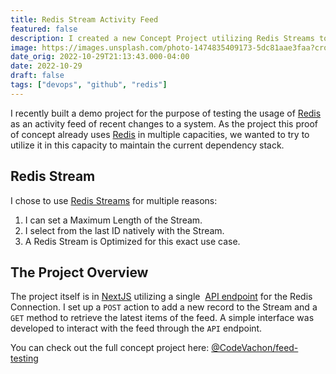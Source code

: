 ```yaml
---
title: Redis Stream Activity Feed
featured: false
description: I created a new Concept Project utilizing Redis Streams to create an Activity Feed
image: https://images.unsplash.com/photo-1474835409173-5dc81aae3faa?crop=entropy&cs=tinysrgb&fit=max&fm=jpg&ixid=MnwxMTc3M3wwfDF8c2VhcmNofDE0fHxhY3Rpdml0eSUyMGZlZWR8ZW58MHx8fHwxNjY3MDg5ODQ0&ixlib=rb-4.0.3&q=80&w=2000
date_orig: 2022-10-29T21:13:43.000-04:00
date: 2022-10-29
draft: false
tags: ["devops", "github", "redis"]
---
```


I recently built a demo project for the purpose of testing the usage of [Redis](https://redis.io/?ref=blog.christophervachon.com) as an activity feed of recent changes to a system. As the project this proof of concept already uses [Redis](https://redis.io/?ref=blog.christophervachon.com) in multiple capacities, we wanted to try to utilize it in this capacity to maintain the current dependency stack.

## Redis Stream

I chose to use [Redis Streams](https://redis.io/docs/data-types/streams/?ref=blog.christophervachon.com) for multiple reasons:

1.  I can set a Maximum Length of the Stream.
2.  I select from the last ID natively with the Stream.
3.  A Redis Stream is Optimized for this exact use case.

## The Project Overview

The project itself is in [NextJS](https://nextjs.org/?ref=blog.christophervachon.com) utilizing a single  [API endpoint](https://github.com/CodeVachon/feed-testing/blob/main/src/pages/api/feed.ts?ref=blog.christophervachon.com) for the Redis Connection. I set up a `POST` action to add a new record to the Stream and a `GET` method to retrieve the latest items of the feed. A simple interface was developed to interact with the feed through the `API` endpoint.

You can check out the full concept project here: [@CodeVachon/feed-testing](https://github.com/CodeVachon/feed-testing?ref=blog.christophervachon.com)
